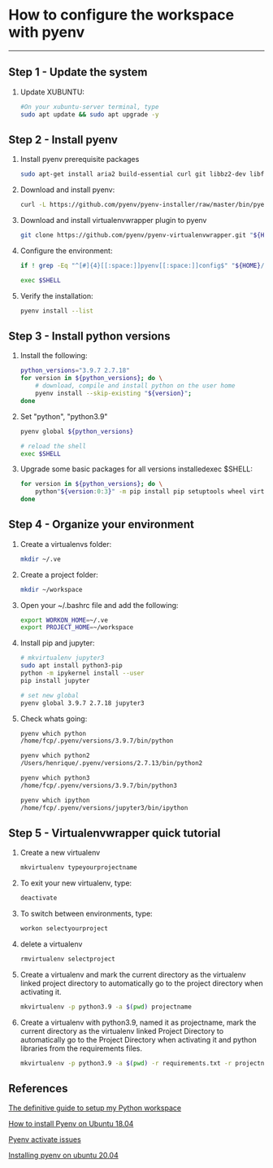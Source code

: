 #  How to configure the  workspace with pyenv

-----------------------------------------------------
##  Step 1 -  Update the system

1. Update XUBUNTU: 

    ```sh
    #On your xubuntu-server terminal, type
    sudo apt update && sudo apt upgrade -y

    ```

## Step 2 - Install pyenv

1. Install pyenv prerequisite packages

    ```sh
    sudo apt-get install aria2 build-essential curl git libbz2-dev libffi-dev liblzma-dev libncurses5-dev libncursesw5-dev libreadline-dev libsqlite3-dev libssl-dev llvm make tk-dev wget xz-utils zlib1g-dev --yes;

    ```

2.  Download and install pyenv:

    ```sh
    curl -L https://github.com/pyenv/pyenv-installer/raw/master/bin/pyenv-installer | bash

    ```

3. Download and install virtualenvwrapper plugin to pyenv

    ```sh
    git clone https://github.com/pyenv/pyenv-virtualenvwrapper.git "${HOME}/.pyenv/plugins/pyenv-virtualenvwrapper"

    ```



3. Configure the environment:

    ```sh
    if ! grep -Eq "^[#]{4}[[:space:]]pyenv[[:space:]]config$" "${HOME}/.bashrc" ; then echo -e "\n\nsetup pyenv configuration:\nThe following content was inserted at the end of the ${HOME}/.bashrc file\n"; echo -e '\n#### pyenv config\nif [ -f "$HOME/.pyenv/bin/pyenv" ] && ! type -P pyenv &>/dev/null ; then\n  export PYTHON_CONFIGURE_OPTS="--enable-shared"\n  export CFLAGS="-O2"\n  export PYTHON_BUILD_ARIA2_OPTS="-x 10 -k 1M"\n  export PYENV_ROOT="${HOME}/.pyenv"\n  export PATH="${PYENV_ROOT}/bin:${PATH}"\n  eval "$(pyenv init --path)"\n  eval "$(pyenv init -)"\n  eval "$(pyenv virtualenv-init -)"\n  if [[ ! "$(pyenv which python)" == "/usr/bin/python" ]] ; then \n    pyenv virtualenvwrapper_lazy;\n  fi\nfi\n#### pyenv config end' | tee --append "${HOME}/.bashrc"; source "${HOME}/.bashrc"; else  echo -e "\n\npyenv configuration already installed in ${HOME}/.bashrc"; fi

    exec $SHELL
    ```
4. Verify the installation:

    ```sh
    pyenv install --list
    ```

## Step 3 - Install python versions

1. Install the following:

    ```sh
    python_versions="3.9.7 2.7.18"
    for version in ${python_versions}; do \
        # download, compile and install python on the user home
        pyenv install --skip-existing "${version}";
    done
    ```

2. Set "python", "python3.9"

    ```sh
    pyenv global ${python_versions}
    
    # reload the shell
    exec $SHELL
    ```

3. Upgrade some basic packages for all versions installedexec $SHELL:

    ```sh
    for version in ${python_versions}; do \
        python"${version:0:3}" -m pip install pip setuptools wheel virtualenv virtualenvwrapper -U; \
    done     
    ```    


## Step 4 - Organize your environment

1. Create a virtualenvs folder:
    
    ```sh
    mkdir ~/.ve
    ```
2. Create a project folder:

    ```sh
    mkdir ~/workspace
    ```

3. Open your ~/.bashrc file and add the following:
    
    ```sh
    export WORKON_HOME=~/.ve
    export PROJECT_HOME=~/workspace

    ```

4. Install pip and jupyter:
        
    ```sh
    # mkvirtualenv jupyter3 
    sudo apt install python3-pip
    python -m ipykernel install --user
    pip install jupyter
    
    # set new global
    pyenv global 3.9.7 2.7.18 jupyter3
    ```

5. Check whats going:

    ```sh
    pyenv which python
    /home/fcp/.pyenv/versions/3.9.7/bin/python

    pyenv which python2
    /Users/henrique/.pyenv/versions/2.7.13/bin/python2

    pyenv which python3
    /home/fcp/.pyenv/versions/3.9.7/bin/python3

    pyenv which ipython
    /home/fcp/.pyenv/versions/jupyter3/bin/ipython
    ```

## Step 5 - Virtualenvwrapper quick tutorial

1. Create a new virtualenv

    ```sh
    mkvirtualenv typeyourprojectname
    ```

2. To exit your new virtualenv, type:

    ```sh
    deactivate
    ```

3. To switch between environments, type:

    ```sh
    workon selectyourproject
    ```

4. delete a virtualenv

    ```sh
    rmvirtualenv selectproject
    ```

5. Create a virtualenv and mark the current directory as the virtualenv linked project directory to automatically go to the project directory when activating it.

    ```sh
    mkvirtualenv -p python3.9 -a $(pwd) projectname
    ```

6. Create a virtualenv with python3.9, named it as projectname, mark the current directory as the virtualenv linked Project Directory to automatically go to the Project Directory when activating it and python libraries from the requirements files.

    ```sh
    mkvirtualenv -p python3.9 -a $(pwd) -r requirements.txt -r projectname

    ```
    



## References
[The definitive guide to setup my Python workspace](https://medium.com/@henriquebastos/the-definitive-guide-to-setup-my-python-workspace-628d68552e14)

[How to install Pyenv on Ubuntu 18.04](https://www.liquidweb.com/kb/how-to-install-pyenv-on-ubuntu-18-04/)

[Pyenv activate issues](https://github.com/pyenv/pyenv-virtualenv/issues/135)

[Installing pyenv on ubuntu 20.04](https://gist.github.com/luzfcb/1a7f64adf5d12c2d357d0b4319fe9dcd#virtualenvwrapper-quick-tutorial)
